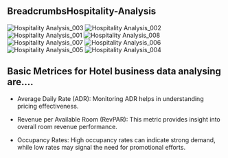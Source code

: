 ## BreadcrumbsHospitality-Analysis
![Hospitality Analysis_003](https://github.com/user-attachments/assets/f1088dec-218d-4ae5-8e4a-6be62ae5fa29)
![Hospitality Analysis_002](https://github.com/user-attachments/assets/7af65314-9176-4d87-bd40-cc5ecc8e5903)
![Hospitality Analysis_001](https://github.com/user-attachments/assets/ae258ea0-6760-4580-8da2-06d9f92b3216)
![Hospitality Analysis_008](https://github.com/user-attachments/assets/32cefd04-9bc0-45f6-9b8a-985f78e51c59)
![Hospitality Analysis_007](https://github.com/user-attachments/assets/127c648d-fab5-440e-a9e0-ab4db39b8983)
![Hospitality Analysis_006](https://github.com/user-attachments/assets/4336c8e3-fbf6-4cd5-b3e0-c2c953c1d0de)
![Hospitality Analysis_005](https://github.com/user-attachments/assets/57e9caeb-11d5-45d0-a276-c07994291e75)
![Hospitality Analysis_004](https://github.com/user-attachments/assets/b1554522-a75e-4019-a96a-c16e4eae3bb7)

## Basic Metrices for Hotel business data analysing are....

* Average Daily Rate (ADR): Monitoring ADR helps in understanding pricing effectiveness.
  
* Revenue per Available Room (RevPAR): This metric provides insight into overall room revenue performance.
  
* Occupancy Rates: High occupancy rates can indicate strong demand, while low rates may signal the need for promotional efforts.
